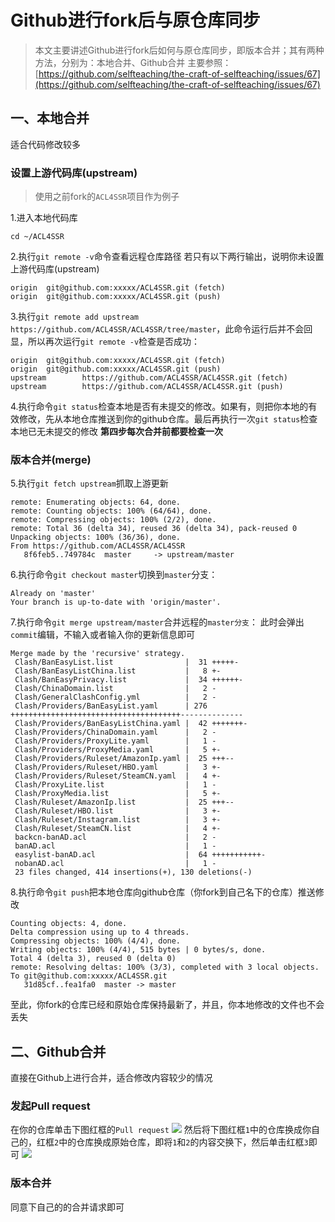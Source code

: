 # Github进行fork后与原仓库同步


> 本文主要讲述Github进行fork后如何与原仓库同步，即版本合并；其有两种方法，分别为：本地合并、Github合并
> 主要参照：[https://github.com/selfteaching/the-craft-of-selfteaching/issues/67](https://github.com/selfteaching/the-craft-of-selfteaching/issues/67)
## 一、本地合并
适合代码修改较多

### 设置上游代码库(upstream)
> 使用之前fork的`ACL4SSR`项目作为例子

1.进入本地代码库
```
cd ~/ACL4SSR
```
2.执行`git remote -v`命令查看远程仓库路径
若只有以下两行输出，说明你未设置上游代码库(upstream)
```
origin  git@github.com:xxxxx/ACL4SSR.git (fetch)
origin  git@github.com:xxxxx/ACL4SSR.git (push)
```
3.执行`git remote add upstream https://github.com/ACL4SSR/ACL4SSR/tree/master`，此命令运行后并不会回显，所以再次运行`git remote -v`检查是否成功：
```
origin  git@github.com:xxxxx/ACL4SSR.git (fetch)
origin  git@github.com:xxxxx/ACL4SSR.git (push)
upstream        https://github.com/ACL4SSR/ACL4SSR.git (fetch)
upstream        https://github.com/ACL4SSR/ACL4SSR.git (push)
```
4.执行命令`git status`检查本地是否有未提交的修改。如果有，则把你本地的有效修改，先从本地仓库推送到你的github仓库。最后再执行一次`git status`检查本地已无未提交的修改
**第四步每次合并前都要检查一次**
### 版本合并(merge)
5.执行`git fetch upstream`抓取上游更新
```
remote: Enumerating objects: 64, done.
remote: Counting objects: 100% (64/64), done.
remote: Compressing objects: 100% (2/2), done.
remote: Total 36 (delta 34), reused 36 (delta 34), pack-reused 0
Unpacking objects: 100% (36/36), done.
From https://github.com/ACL4SSR/ACL4SSR
   8f6feb5..749784c  master     -> upstream/master
```
6.执行命令`git checkout master`切换到`master`分支：
```
Already on 'master'
Your branch is up-to-date with 'origin/master'.
```
7.执行命令`git merge upstream/master`合并远程的`master分支`：
此时会弹出`commit`编辑，不输入或者输入你的更新信息即可
```
Merge made by the 'recursive' strategy.
 Clash/BanEasyList.list                |  31 +++++-
 Clash/BanEasyListChina.list           |   8 +-
 Clash/BanEasyPrivacy.list             |  34 ++++++-
 Clash/ChinaDomain.list                |   2 -
 Clash/GeneralClashConfig.yml          |   2 -
 Clash/Providers/BanEasyList.yaml      | 276 ++++++++++++++++++++++++++++++++++++++--------------
 Clash/Providers/BanEasyListChina.yaml |  42 +++++++-
 Clash/Providers/ChinaDomain.yaml      |   2 -
 Clash/Providers/ProxyLite.yaml        |   1 -
 Clash/Providers/ProxyMedia.yaml       |   5 +-
 Clash/Providers/Ruleset/AmazonIp.yaml |  25 +++--
 Clash/Providers/Ruleset/HBO.yaml      |   3 +-
 Clash/Providers/Ruleset/SteamCN.yaml  |   4 +-
 Clash/ProxyLite.list                  |   1 -
 Clash/ProxyMedia.list                 |   5 +-
 Clash/Ruleset/AmazonIp.list           |  25 +++--
 Clash/Ruleset/HBO.list                |   3 +-
 Clash/Ruleset/Instagram.list          |   3 +-
 Clash/Ruleset/SteamCN.list            |   4 +-
 backcn-banAD.acl                      |   2 -
 banAD.acl                             |   1 -
 easylist-banAD.acl                    |  64 +++++++++++-
 nobanAD.acl                           |   1 -
 23 files changed, 414 insertions(+), 130 deletions(-)
```
8.执行命令`git push`把本地仓库向github仓库（你fork到自己名下的仓库）推送修改
```
Counting objects: 4, done.
Delta compression using up to 4 threads.
Compressing objects: 100% (4/4), done.
Writing objects: 100% (4/4), 515 bytes | 0 bytes/s, done.
Total 4 (delta 3), reused 0 (delta 0)
remote: Resolving deltas: 100% (3/3), completed with 3 local objects.
To git@github.com:xxxxx/ACL4SSR.git
   31d85cf..fea1fa0  master -> master
```
至此，你fork的仓库已经和原始仓库保持最新了，并且，你本地修改的文件也不会丢失
## 二、Github合并
直接在Github上进行合并，适合修改内容较少的情况
### 发起Pull request
在你的仓库单击下图红框的`Pull request`
![](https://dig4.lwnlh.com/image/2022/05/14/15-1.png)
然后将下图红框`1`中的仓库换成你自己的，红框`2`中的仓库换成原始仓库，即将`1`和`2`的内容交换下，然后单击红框`3`即可
![](https://dig4.lwnlh.com/image/2022/05/14/15-2.png)
### 版本合并
同意下自己的的合并请求即可


